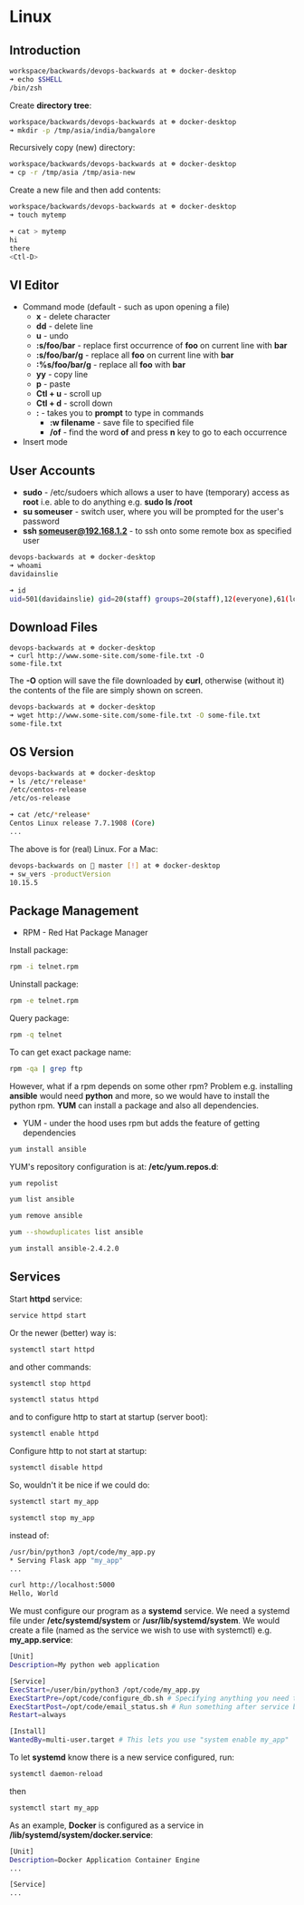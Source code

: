# Linux

## Introduction

```bash
workspace/backwards/devops-backwards at ☸️ docker-desktop
➜ echo $SHELL
/bin/zsh
```

Create **directory tree**:

```bash
workspace/backwards/devops-backwards at ☸️ docker-desktop
➜ mkdir -p /tmp/asia/india/bangalore
```

Recursively copy (new) directory:

```bash
workspace/backwards/devops-backwards at ☸️ docker-desktop
➜ cp -r /tmp/asia /tmp/asia-new
```

Create a new file and then add contents:

```bash
workspace/backwards/devops-backwards at ☸️ docker-desktop
➜ touch mytemp

➜ cat > mytemp
hi
there
<Ctl-D>
```

## VI Editor

- Command mode (default - such as upon opening a file)
  - **x** - delete character
  - **dd** - delete line
  - **u** - undo
  - **:s/foo/bar** - replace first occurrence of **foo** on current line with **bar**
  - **:s/foo/bar/g** - replace all **foo** on current line with **bar**
  - **:%s/foo/bar/g** - replace all **foo** with **bar**
  - **yy** - copy line
  - **p** - paste
  - **Ctl + u** - scroll up
  - **Ctl + d** - scroll down
  - **:** - takes you to **prompt** to type in commands
    - **:w filename** - save file to specified file
    - **/of** - find the word **of** and press **n** key to go to each occurrence
- Insert mode

## User Accounts

- **sudo** - /etc/sudoers which allows a user to have (temporary) access as **root** i.e. able to do anything e.g. **sudo ls /root**
- **su someuser** - switch user, where you will be prompted for the user's password
- **ssh someuser@192.168.1.2** - to ssh onto some remote box as specified user

```bash
devops-backwards at ☸️ docker-desktop
➜ whoami
davidainslie

➜ id
uid=501(davidainslie) gid=20(staff) groups=20(staff),12(everyone),61(localaccounts),79(_appserverusr),80(admin),81(_appserveradm),98(_lpadmin),701(com.apple.sharepoint.group.1),33(_appstore),100(_lpoperator),204(_developer),250(_analyticsusers),395(com.apple.access_ftp),398(com.apple.access_screensharing),399(com.apple.access_ssh),400(com.apple.access_remote_ae)
```

## Download Files

```
devops-backwards at ☸️ docker-desktop
➜ curl http://www.some-site.com/some-file.txt -O
some-file.txt
```

The **-O** option will save the file downloaded by **curl**, otherwise (without it) the contents of the file are simply shown on screen.

```bash
devops-backwards at ☸️ docker-desktop
➜ wget http://www.some-site.com/some-file.txt -O some-file.txt
some-file.txt
```

## OS Version

```bash
devops-backwards at ☸️ docker-desktop
➜ ls /etc/*release*
/etc/centos-release
/etc/os-release

➜ cat /etc/*release*
Centos Linux release 7.7.1908 (Core)
...
```

The above is for (real) Linux. For a Mac:

```bash
devops-backwards on  master [!] at ☸️ docker-desktop
➜ sw_vers -productVersion
10.15.5
```

## Package Management

- RPM - Red Hat Package Manager

Install package:

```bash
rpm -i telnet.rpm
```

Uninstall package:

```bash
rpm -e telnet.rpm
```

Query package:

```bash
rpm -q telnet
```

To can get exact package name:

```bash
rpm -qa | grep ftp
```



However, what if a rpm depends on some other rpm? Problem e.g. installing **ansible** would need **python** and more, so we would have to install the python rpm. **YUM** can install a package and also all dependencies.

- YUM - under the hood uses rpm but adds the feature of getting dependencies

```bash
yum install ansible
```

YUM's repository configuration is at: **/etc/yum.repos.d**:

```bash
yum repolist
```

```bash
yum list ansible
```

```bash
yum remove ansible
```

```bash
yum --showduplicates list ansible
```

```bash
yum install ansible-2.4.2.0
```

## Services

Start **httpd** service:

```bash
service httpd start
```

Or the newer (better) way is:

```bash
systemctl start httpd
```

and other commands:

```bash
systemctl stop httpd

systemctl status httpd
```

and to configure http to start at startup (server boot):

```bash
systemctl enable httpd
```

Configure http to not start at startup:

```bash
systemctl disable httpd
```

So, wouldn't it be nice if we could do:

```bash
systemctl start my_app

systemctl stop my_app
```

instead of:

```bash
/usr/bin/python3 /opt/code/my_app.py
* Serving Flask app "my_app"
...

curl http://localhost:5000
Hello, World
```

We must configure our program as a **systemd** service. We need a systemd file under **/etc/systemd/system** or **/usr/lib/systemd/system**. We would create a file (named as the service we wish to use with systemctl) e.g. **my_app.service**:

```bash
[Unit]
Description=My python web application

[Service]
ExecStart=/user/bin/python3 /opt/code/my_app.py
ExecStartPre=/opt/code/configure_db.sh # Specifying anything you need to run before booting this service
ExecStartPost=/opt/code/email_status.sh # Run something after service booted
Restart=always

[Install]
WantedBy=multi-user.target # This lets you use "system enable my_app"
```

To let **systemd** know there is a new service configured, run:

```bash
systemctl daemon-reload
```

then

```bash
systemctl start my_app
```

As an example, **Docker** is configured as a service in **/lib/systemd/system/docker.service**:

```bash
[Unit]
Description=Docker Application Container Engine
...

[Service]
...
```

## 



## 

